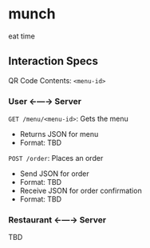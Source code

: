 # munch
eat time

## Interaction Specs

QR Code Contents: `<menu-id>`

### User ←—→ Server

`GET /menu/<menu-id>`: Gets the menu

 * Returns JSON for menu
 * Format: TBD

`POST /order`: Places an order

 * Send JSON for order
 * Format: TBD
 * Receive JSON for order confirmation
 * Format: TBD

### Restaurant ←—→ Server

TBD
